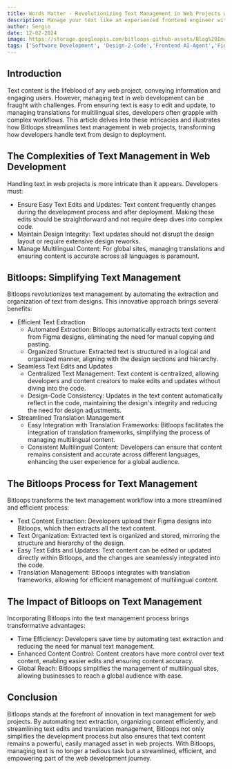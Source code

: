 ```yaml
---
title: Words Matter - Revolutionizing Text Management in Web Projects with Bitloops
description: Manage your text like an experienced frontend engineer with a simple click. Bitloops helps you extract and manage your text fields with ease, allowing you to connect them to content management systems, add translations, etc. 
author: Sergio
date: 12-02-2024
image: https://storage.googleapis.com/bitloops-github-assets/Blog%20Images/words-matter-frontend-development.jpg
tags: ['Software Development', 'Design-2-Code','Frontend AI-Agent','Figma-2-React', 'Text Management', 'Managing Text']
---
```


## Introduction
Text content is the lifeblood of any web project, conveying information and engaging users. However, managing text in web development can be fraught with challenges. From ensuring text is easy to edit and update, to managing translations for multilingual sites, developers often grapple with complex workflows. 
This article delves into these intricacies and illustrates how Bitloops streamlines text management in web projects, transforming how developers handle text from design to deployment.

## The Complexities of Text Management in Web Development
Handling text in web projects is more intricate than it appears. Developers must:
- Ensure Easy Text Edits and Updates: Text content frequently changes during the development process and after deployment. Making these edits should be straightforward and not require deep dives into complex code.
- Maintain Design Integrity: Text updates should not disrupt the design layout or require extensive design reworks.
- Manage Multilingual Content: For global sites, managing translations and ensuring content is accurate across all languages is paramount.

## Bitloops: Simplifying Text Management
Bitloops revolutionizes text management by automating the extraction and organization of text from designs. This innovative approach brings several benefits:
- Efficient Text Extraction
  - Automated Extraction: Bitloops automatically extracts text content from Figma designs, eliminating the need for manual copying and pasting.
  - Organized Structure: Extracted text is structured in a logical and organized manner, aligning with the design sections and hierarchy.
- Seamless Text Edits and Updates
  - Centralized Text Management: Text content is centralized, allowing developers and content creators to make edits and updates without diving into the code.
  - Design-Code Consistency: Updates in the text content automatically reflect in the code, maintaining the design's integrity and reducing the need for design adjustments.
- Streamlined Translation Management
  - Easy Integration with Translation Frameworks: Bitloops facilitates the integration of translation frameworks, simplifying the process of managing multilingual content.
  - Consistent Multilingual Content: Developers can ensure that content remains consistent and accurate across different languages, enhancing the user experience for a global audience.

## The Bitloops Process for Text Management
Bitloops transforms the text management workflow into a more streamlined and efficient process:
- Text Content Extraction: Developers upload their Figma designs into Bitloops, which then extracts all the text content.
- Text Organization: Extracted text is organized and stored, mirroring the structure and hierarchy of the design.
- Easy Text Edits and Updates: Text content can be edited or updated directly within Bitloops, and the changes are seamlessly integrated into the code.
- Translation Management: Bitloops integrates with translation frameworks, allowing for efficient management of multilingual content.

## The Impact of Bitloops on Text Management
Incorporating Bitloops into the text management process brings transformative advantages:
- Time Efficiency: Developers save time by automating text extraction and reducing the need for manual text management.
- Enhanced Content Control: Content creators have more control over text content, enabling easier edits and ensuring content accuracy.
- Global Reach: Bitloops simplifies the management of multilingual sites, allowing businesses to reach a global audience with ease.

## Conclusion
Bitloops stands at the forefront of innovation in text management for web projects. By automating text extraction, organizing content efficiently, and streamlining text edits and translation management, Bitloops not only simplifies the development process but also ensures that text content remains a powerful, easily managed asset in web projects. With Bitloops, managing text is no longer a tedious task but a streamlined, efficient, and empowering part of the web development journey.

